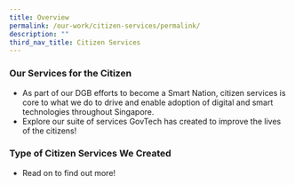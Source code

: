 ```yaml
---
title: Overview
permalink: /our-work/citizen-services/permalink/
description: ""
third_nav_title: Citizen Services
---
```

### **Our Services for the Citizen**

* As part of our DGB efforts to become a Smart Nation, citizen services is core to what we do to drive and enable adoption of digital and smart technologies throughout Singapore. 
* Explore our suite of services GovTech has created to improve the lives of the citizens!

### **Type of Citizen Services We Created**
 
 * Read on to find out more!